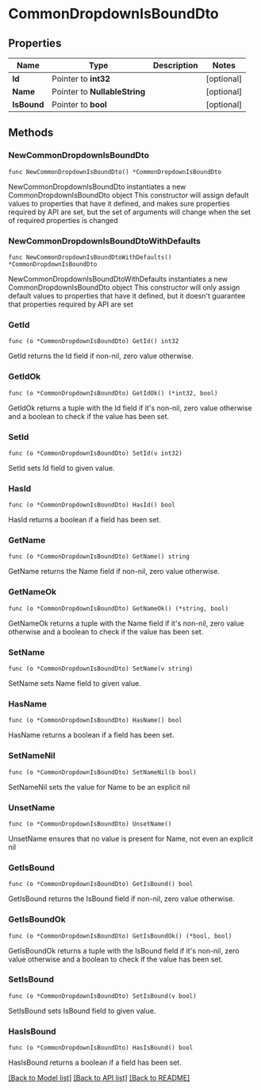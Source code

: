# CommonDropdownIsBoundDto

## Properties

Name | Type | Description | Notes
------------ | ------------- | ------------- | -------------
**Id** | Pointer to **int32** |  | [optional] 
**Name** | Pointer to **NullableString** |  | [optional] 
**IsBound** | Pointer to **bool** |  | [optional] 

## Methods

### NewCommonDropdownIsBoundDto

`func NewCommonDropdownIsBoundDto() *CommonDropdownIsBoundDto`

NewCommonDropdownIsBoundDto instantiates a new CommonDropdownIsBoundDto object
This constructor will assign default values to properties that have it defined,
and makes sure properties required by API are set, but the set of arguments
will change when the set of required properties is changed

### NewCommonDropdownIsBoundDtoWithDefaults

`func NewCommonDropdownIsBoundDtoWithDefaults() *CommonDropdownIsBoundDto`

NewCommonDropdownIsBoundDtoWithDefaults instantiates a new CommonDropdownIsBoundDto object
This constructor will only assign default values to properties that have it defined,
but it doesn't guarantee that properties required by API are set

### GetId

`func (o *CommonDropdownIsBoundDto) GetId() int32`

GetId returns the Id field if non-nil, zero value otherwise.

### GetIdOk

`func (o *CommonDropdownIsBoundDto) GetIdOk() (*int32, bool)`

GetIdOk returns a tuple with the Id field if it's non-nil, zero value otherwise
and a boolean to check if the value has been set.

### SetId

`func (o *CommonDropdownIsBoundDto) SetId(v int32)`

SetId sets Id field to given value.

### HasId

`func (o *CommonDropdownIsBoundDto) HasId() bool`

HasId returns a boolean if a field has been set.

### GetName

`func (o *CommonDropdownIsBoundDto) GetName() string`

GetName returns the Name field if non-nil, zero value otherwise.

### GetNameOk

`func (o *CommonDropdownIsBoundDto) GetNameOk() (*string, bool)`

GetNameOk returns a tuple with the Name field if it's non-nil, zero value otherwise
and a boolean to check if the value has been set.

### SetName

`func (o *CommonDropdownIsBoundDto) SetName(v string)`

SetName sets Name field to given value.

### HasName

`func (o *CommonDropdownIsBoundDto) HasName() bool`

HasName returns a boolean if a field has been set.

### SetNameNil

`func (o *CommonDropdownIsBoundDto) SetNameNil(b bool)`

 SetNameNil sets the value for Name to be an explicit nil

### UnsetName
`func (o *CommonDropdownIsBoundDto) UnsetName()`

UnsetName ensures that no value is present for Name, not even an explicit nil
### GetIsBound

`func (o *CommonDropdownIsBoundDto) GetIsBound() bool`

GetIsBound returns the IsBound field if non-nil, zero value otherwise.

### GetIsBoundOk

`func (o *CommonDropdownIsBoundDto) GetIsBoundOk() (*bool, bool)`

GetIsBoundOk returns a tuple with the IsBound field if it's non-nil, zero value otherwise
and a boolean to check if the value has been set.

### SetIsBound

`func (o *CommonDropdownIsBoundDto) SetIsBound(v bool)`

SetIsBound sets IsBound field to given value.

### HasIsBound

`func (o *CommonDropdownIsBoundDto) HasIsBound() bool`

HasIsBound returns a boolean if a field has been set.


[[Back to Model list]](../README.md#documentation-for-models) [[Back to API list]](../README.md#documentation-for-api-endpoints) [[Back to README]](../README.md)


